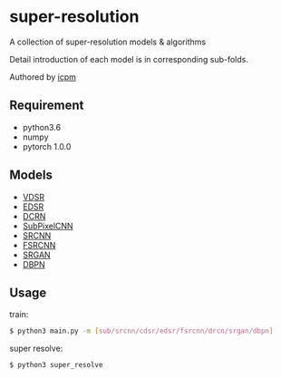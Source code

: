 # super-resolution
A collection of super-resolution models & algorithms

Detail introduction of each model is in corresponding sub-folds.

Authored by [icpm](https://github.com/icpm)

## Requirement
- python3.6
- numpy
- pytorch 1.0.0

## Models
- [VDSR](https://github.com/icpm/super-resolution/tree/master/VDSR)
- [EDSR](https://github.com/icpm/super-resolution/tree/master/EDSR)
- [DCRN](https://github.com/icpm/super-resolution/tree/master/DRCN)
- [SubPixelCNN](https://github.com/icpm/super-resolution/tree/master/SubPixelCNN)
- [SRCNN](https://github.com/icpm/super-resolution/tree/master/SRCNN)
- [FSRCNN](https://github.com/icpm/super-resolution/tree/master/FSRCNN)
- [SRGAN](https://github.com/icpm/super-resolution/tree/master/SRGAN)
- [DBPN](https://github.com/icpm/super-resolution/tree/master/DBPN)

## Usage
train:

```bash
$ python3 main.py -m [sub/srcnn/cdsr/edsr/fsrcnn/drcn/srgan/dbpn]
```

super resolve:

```bash
$ python3 super_resolve
```